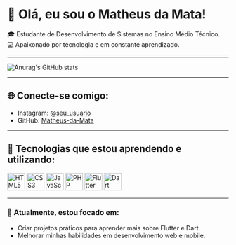 # 👋 Olá, eu sou o Matheus da Mata!

🎓 Estudante de Desenvolvimento de Sistemas no Ensino Médio Técnico.  
💻 Apaixonado por tecnologia e em constante aprendizado.  

---
![Anurag's GitHub stats](https://github-readme-stats.vercel.app/api?matheusdamata1=anuraghazra&show_icons=true&theme=transparent)

---

## 🌐 Conecte-se comigo:
- Instagram: [@seu_usuario](https://instagram.com/seu_usuario)  
- GitHub: [Matheus-da-Mata](https://github.com/seu-usuario)  

---

## 🚀 Tecnologias que estou aprendendo e utilizando:
<div>
  <img src="https://cdn.jsdelivr.net/gh/devicons/devicon/icons/html5/html5-original.svg" width="40" alt="HTML5">
  <img src="https://cdn.jsdelivr.net/gh/devicons/devicon/icons/css3/css3-original.svg" width="40" alt="CSS3">
  <img src="https://cdn.jsdelivr.net/gh/devicons/devicon/icons/javascript/javascript-original.svg" width="40" alt="JavaScript">
  <img src="https://cdn.jsdelivr.net/gh/devicons/devicon/icons/php/php-original.svg" width="40" alt="PHP">
  <img src="https://cdn.jsdelivr.net/gh/devicons/devicon/icons/flutter/flutter-original.svg" width="40" alt="Flutter">
  <img src="https://cdn.jsdelivr.net/gh/devicons/devicon/icons/dart/dart-original.svg" width="40" alt="Dart">
</div>

---

### 🌱 Atualmente, estou focado em:
- Criar projetos práticos para aprender mais sobre Flutter e Dart.  
- Melhorar minhas habilidades em desenvolvimento web e mobile.  
